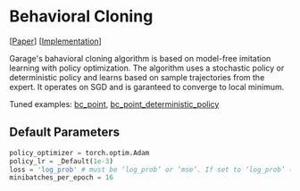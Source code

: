 # Behavioral Cloning

[[Paper](https://arxiv.org/abs/1605.08478)] [[Implementation](https://github.com/rlworkgroup/garage/blob/master/src/garage/torch/algos/bc.py)]

Garage's bahavioral cloning algorithm is based on model-free imitation learning with policy optimization. The algorithm uses a stochastic policy or deterministic policy and learns based on sample trajectories from the expert. It operates on SGD and is garanteed to converge to local minimum.

Tuned examples: [bc_point](https://github.com/rlworkgroup/garage/blob/master/examples/torch/bc_point.py), [bc_point_deterministic_policy](https://github.com/rlworkgroup/garage/blob/master/examples/torch/bc_point_deterministic_policy.py)

## Default Parameters

```Python
policy_optimizer = torch.optim.Adam
policy_lr = _Default(1e-3)
loss = 'log_prob' # must be ‘log_prob’ or ‘mse’. If set to ‘log_prob’ (the default), learner must be a garage.torch.StochasticPolicy.
minibatches_per_epoch = 16
```
